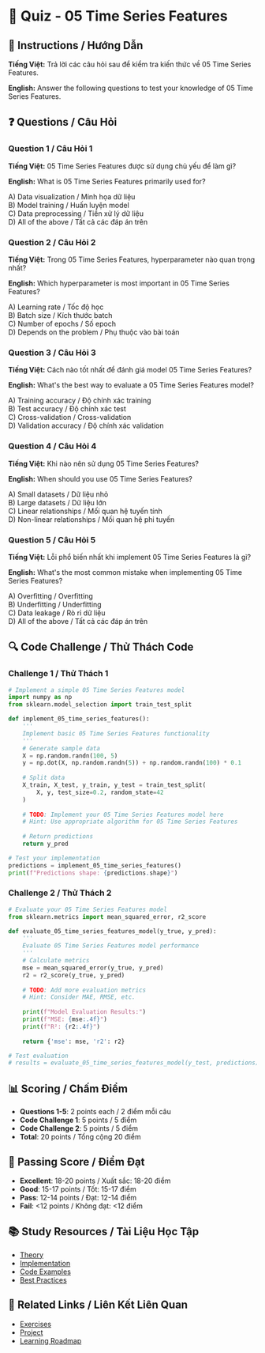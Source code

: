 # 🧠 Quiz - 05 Time Series Features

## 📝 Instructions / Hướng Dẫn

**Tiếng Việt:** Trả lời các câu hỏi sau để kiểm tra kiến thức về 05 Time Series Features.

**English:** Answer the following questions to test your knowledge of 05 Time Series Features.

## ❓ Questions / Câu Hỏi

### Question 1 / Câu Hỏi 1
**Tiếng Việt:** 05 Time Series Features được sử dụng chủ yếu để làm gì?

**English:** What is 05 Time Series Features primarily used for?

A) Data visualization / Minh họa dữ liệu  
B) Model training / Huấn luyện model  
C) Data preprocessing / Tiền xử lý dữ liệu  
D) All of the above / Tất cả các đáp án trên

### Question 2 / Câu Hỏi 2
**Tiếng Việt:** Trong 05 Time Series Features, hyperparameter nào quan trọng nhất?

**English:** Which hyperparameter is most important in 05 Time Series Features?

A) Learning rate / Tốc độ học  
B) Batch size / Kích thước batch  
C) Number of epochs / Số epoch  
D) Depends on the problem / Phụ thuộc vào bài toán

### Question 3 / Câu Hỏi 3
**Tiếng Việt:** Cách nào tốt nhất để đánh giá model 05 Time Series Features?

**English:** What's the best way to evaluate a 05 Time Series Features model?

A) Training accuracy / Độ chính xác training  
B) Test accuracy / Độ chính xác test  
C) Cross-validation / Cross-validation  
D) Validation accuracy / Độ chính xác validation

### Question 4 / Câu Hỏi 4
**Tiếng Việt:** Khi nào nên sử dụng 05 Time Series Features?

**English:** When should you use 05 Time Series Features?

A) Small datasets / Dữ liệu nhỏ  
B) Large datasets / Dữ liệu lớn  
C) Linear relationships / Mối quan hệ tuyến tính  
D) Non-linear relationships / Mối quan hệ phi tuyến

### Question 5 / Câu Hỏi 5
**Tiếng Việt:** Lỗi phổ biến nhất khi implement 05 Time Series Features là gì?

**English:** What's the most common mistake when implementing 05 Time Series Features?

A) Overfitting / Overfitting  
B) Underfitting / Underfitting  
C) Data leakage / Rò rỉ dữ liệu  
D) All of the above / Tất cả các đáp án trên

## 🔍 Code Challenge / Thử Thách Code

### Challenge 1 / Thử Thách 1
```python
# Implement a simple 05 Time Series Features model
import numpy as np
from sklearn.model_selection import train_test_split

def implement_05_time_series_features():
    '''
    Implement basic 05 Time Series Features functionality
    '''
    # Generate sample data
    X = np.random.randn(100, 5)
    y = np.dot(X, np.random.randn(5)) + np.random.randn(100) * 0.1
    
    # Split data
    X_train, X_test, y_train, y_test = train_test_split(
        X, y, test_size=0.2, random_state=42
    )
    
    # TODO: Implement your 05 Time Series Features model here
    # Hint: Use appropriate algorithm for 05 Time Series Features
    
    # Return predictions
    return y_pred

# Test your implementation
predictions = implement_05_time_series_features()
print(f"Predictions shape: {predictions.shape}")
```

### Challenge 2 / Thử Thách 2
```python
# Evaluate your 05 Time Series Features model
from sklearn.metrics import mean_squared_error, r2_score

def evaluate_05_time_series_features_model(y_true, y_pred):
    '''
    Evaluate 05 Time Series Features model performance
    '''
    # Calculate metrics
    mse = mean_squared_error(y_true, y_pred)
    r2 = r2_score(y_true, y_pred)
    
    # TODO: Add more evaluation metrics
    # Hint: Consider MAE, RMSE, etc.
    
    print(f"Model Evaluation Results:")
    print(f"MSE: {mse:.4f}")
    print(f"R²: {r2:.4f}")
    
    return {'mse': mse, 'r2': r2}

# Test evaluation
# results = evaluate_05_time_series_features_model(y_test, predictions)
```

## 📊 Scoring / Chấm Điểm

- **Questions 1-5**: 2 points each / 2 điểm mỗi câu
- **Code Challenge 1**: 5 points / 5 điểm
- **Code Challenge 2**: 5 points / 5 điểm
- **Total**: 20 points / Tổng cộng 20 điểm

## 🎯 Passing Score / Điểm Đạt

- **Excellent**: 18-20 points / Xuất sắc: 18-20 điểm
- **Good**: 15-17 points / Tốt: 15-17 điểm  
- **Pass**: 12-14 points / Đạt: 12-14 điểm
- **Fail**: <12 points / Không đạt: <12 điểm

## 📚 Study Resources / Tài Liệu Học Tập

- [Theory](./THEORY_05_time_series_features.md)
- [Implementation](./IMPLEMENTATION_05_time_series_features.md)
- [Code Examples](./CODE_EXAMPLES_05_time_series_features.md)
- [Best Practices](./BEST_PRACTICES_05_time_series_features.md)

## 🔗 Related Links / Liên Kết Liên Quan

- [Exercises](./EXERCISES_05_time_series_features.md)
- [Project](./PROJECT_05_time_series_features.md)
- [Learning Roadmap](./LEARNING_ROADMAP_05_time_series_features.md)
